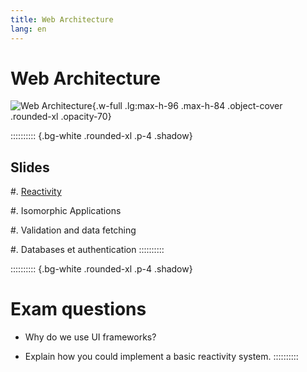 ```yaml
---
title: Web Architecture
lang: en
---
```


# Web Architecture

![Web Architecture](/images/AW4L.webp){.w-full .lg:max-h-96 .max-h-84 .object-cover .rounded-xl .opacity-70}

:::::::::: {.bg-white .rounded-xl .p-4 .shadow}
## Slides

#. [Reactivity](/AW4L/slides/01-reactivity)

#. Isomorphic Applications

#. Validation and data fetching

#. Databases et authentication
::::::::::

:::::::::: {.bg-white .rounded-xl .p-4 .shadow}
# Exam questions

- Why do we use UI frameworks?

- Explain how you could implement a basic reactivity system.
::::::::::